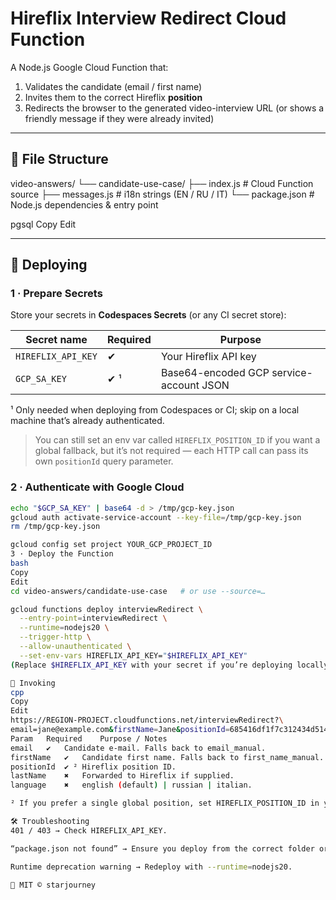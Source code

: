 # Hireflix Interview Redirect Cloud Function

A Node.js Google Cloud Function that:

1. Validates the candidate (email / first name)  
2. Invites them to the correct Hireflix **position**  
3. Redirects the browser to the generated video-interview URL (or shows a friendly message if they were already invited)

---

## 📂 File Structure

video-answers/
└── candidate-use-case/
├── index.js # Cloud Function source
├── messages.js # i18n strings (EN / RU / IT)
└── package.json # Node.js dependencies & entry point

pgsql
Copy
Edit

---

## 🚀 Deploying

### 1 · Prepare Secrets

Store your secrets in **Codespaces Secrets** (or any CI secret store):

| Secret name          | Required | Purpose                         |
|----------------------|----------|---------------------------------|
| `HIREFLIX_API_KEY`   | ✔        | Your Hireflix API key           |
| `GCP_SA_KEY`         | ✔ ¹      | Base64-encoded GCP service-account JSON |

¹ Only needed when deploying from Codespaces or CI; skip on a local machine that’s already authenticated.

> You can still set an env var called `HIREFLIX_POSITION_ID` if you want a global fallback, but it’s not required — each HTTP call can pass its own `positionId` query parameter.

### 2 · Authenticate with Google Cloud

```bash
echo "$GCP_SA_KEY" | base64 -d > /tmp/gcp-key.json
gcloud auth activate-service-account --key-file=/tmp/gcp-key.json
rm /tmp/gcp-key.json

gcloud config set project YOUR_GCP_PROJECT_ID
3 · Deploy the Function
bash
Copy
Edit
cd video-answers/candidate-use-case   # or use --source=…

gcloud functions deploy interviewRedirect \
  --entry-point=interviewRedirect \
  --runtime=nodejs20 \
  --trigger-http \
  --allow-unauthenticated \
  --set-env-vars HIREFLIX_API_KEY="$HIREFLIX_API_KEY"
(Replace $HIREFLIX_API_KEY with your secret if you’re deploying locally.)

🔗 Invoking
cpp
Copy
Edit
https://REGION-PROJECT.cloudfunctions.net/interviewRedirect?\
email=jane@example.com&firstName=Jane&positionId=685416df1f7c312434d514b6&language=russian
Param	Required	Purpose / Notes
email	✔	Candidate e-mail. Falls back to email_manual.
firstName	✔	Candidate first name. Falls back to first_name_manual.
positionId	✔ ²	Hireflix position ID.
lastName	✖	Forwarded to Hireflix if supplied.
language	✖	english (default) | russian | italian.

² If you prefer a single global position, set HIREFLIX_POSITION_ID in your Codespaces secrets and omit this param.

🛠 Troubleshooting
401 / 403 → Check HIREFLIX_API_KEY.

“package.json not found” → Ensure you deploy from the correct folder or pass --source.

Runtime deprecation warning → Redeploy with --runtime=nodejs20.

📄 MIT © starjourney
